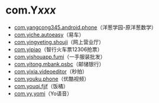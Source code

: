 # com.Y*xxx*

- [com.yangcong345.android.phone](./com.yangcong345.android.phone/readme.md)（洋葱学园-原洋葱数学）
- [com.yiche.autoeasy](./com.yiche.autoeasy/readme.md)（易车）
- [com.yingyeting.shouji](./com.yingyeting.shouji/readme.md)（网上营业厅）
- [com.yipiao](./com.yipiao/readme.md)（智行火车票12306抢票）
- [com.yishouapp.fumi](./com.yishouapp.fumi/readme.md)（一手服装批发）
- [com.yitong.mbank.psbc](./com.yitong.mbank.psbc/readme.md)（邮储银行）
- [com.yixia.videoeditor](./com.yixia.videoeditor/readme.md)（秒拍）
- [com.youku.phone](./com.youku.phone/readme.md)（优酷视频）
- [com.youqi.fjjf](./com.youqi.fjjf/readme.md)（饭橘）
- [com.yy.yomi](./com.yy.yomi/readme.md)（Yo语音）